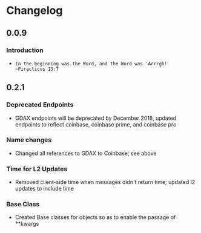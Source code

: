 # Changelog

## 0.0.9

### Introduction
- `In the beginning was the Word, and the Word was 'Arrrgh! ~Piracticus 13:7` 

## 0.2.1

### Deprecated Endpoints
- GDAX endpoints will be deprecated by December 2018, updated endpoints to reflect coinbase, coinbase prime, and coinbase pro

### Name changes
- Changed all references to GDAX to Coinbase; see above

### Time for L2 Updates
- Removed client-side time when messages didn't return time; updated l2 updates to include time

### Base Class
- Created Base classes for objects so as to enable the passage of **kwargs 